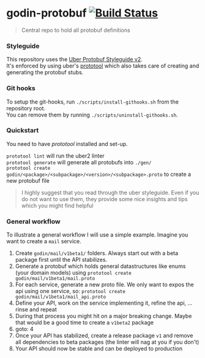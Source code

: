 # godin-protobuf [![Build Status](https://travis-ci.org/lukasjarosch/godin-protobuf.svg?branch=develop)](https://travis-ci.org/lukasjarosch/godin-protobuf)
 > Central repo to hold all protobuf definitions 
 
### Styleguide

This repository uses the [Uber Protobuf Styleguide v2](https://github.com/uber/prototool/blob/dev/style/README.md).  
It's enforced by using uber's [prototool](https://github.com/uber/prototool) which also takes care of creating
and generating the protobuf stubs.

### Git hooks
To setup the git-hooks, run `./scripts/install-githooks.sh` from the repository root.  
You can remove them by running `./scripts/uninstall-githooks.sh`.

### Quickstart
You need to have *prototool* installed and set-up.

`prototool lint` will run the uber2 linter  
`prototool generate` will generate all protobufs into `./gen/`  
`prototool create godin/<package>/<subpackage>/<version>/<subpackage>.proto` to create a new protobuf file  

> I highly suggest that you read through the uber styleguide. Even if you do not want to use them, they
provide some nice insights and tips which you might find helpful


### General workflow
To illustrate a general workflow I will use a simple example.
Imagine you want to create a `mail` service. 


1) Create `godin/mail/v1beta1/` folders. Always start out with a beta package first until the API stabilizes.
2) Generate a protobuf which holds general datastructures like enums (your domain models) using `prototool create godin/mail/v1beta1/mail.proto`
3) For each service, generate a new proto file. We only want to expos the api using one service, so: `prototool create godin/mail/v1beta1/mail_api.proto`
4) Define your API, work on the service implementing it, refine the api, ... rinse and repeat
5) During that process you might hit on a major breaking change. Maybe that would be a good time to create a `v1beta2` package
6) goto: 4
7) Once your API has stabilized, create a release package `v1` and remove all dependencies to beta packages (the linter will nag at you if you don't)
8) Your API should now be stable and can  be deployed to production
